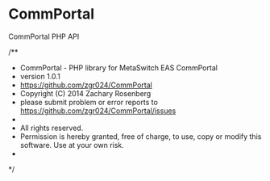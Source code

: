 CommPortal
==========

CommPortal PHP API

/**
*  CommPortal - PHP library for MetaSwitch EAS CommPortal
*  version 1.0.1
*  https://github.com/zgr024/CommPortal
*  Copyright (C) 2014 Zachary Rosenberg
*  please submit problem or error reports to https://github.com/zgr024/CommPortal/issues
*
*  All rights reserved.
*  Permission is hereby granted, free of charge, to use, copy or modify this software.  Use at your own risk.
*
*/

